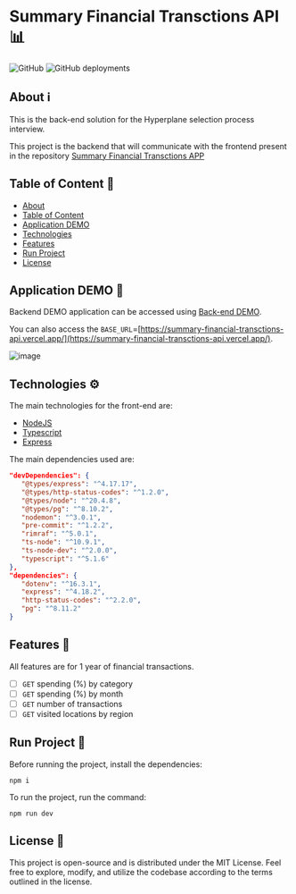 ﻿# Summary Financial Transctions API 📊

![GitHub](https://img.shields.io/github/license/matheus1714/summary-financial-transctions-api)
![GitHub deployments](https://img.shields.io/github/deployments/matheus1714/summary-financial-transctions-api/production)

## About ℹ️

This is the back-end solution for the Hyperplane selection process interview.

This project is the backend that will communicate with the frontend present in the repository [Summary Financial Transctions APP](https://github.com/Matheus1714/summary-financial-transctions-app)

## Table of Content 📜
<!--ts-->
   * [About](#about-ℹ️)
   * [Table of Content](#table-of-content-📜)
   * [Application DEMO](#application-demo-🚀)
   * [Technologies](#technologies-⚙️)
   * [Features](#features-🚀)
   * [Run Project](#run-project-🏃)
   * [License](#license-📝)
<!--te-->

## Application DEMO 🚀

Backend DEMO application can be accessed using [Back-end DEMO](https://www.postman.com/matheus1714/workspace/summary-financial-transctions-api).

You can also access the `BASE_URL`=[https://summary-financial-transctions-api.vercel.app/](https://summary-financial-transctions-api.vercel.app/).

![image](https://github.com/Matheus1714/summary-financial-transctions-api/assets/39354089/7ffeb52c-b59a-4503-a48b-fe0629dc9167)

## Technologies ⚙️

The main technologies for the front-end are:

* [NodeJS](https://nodejs.org/)
* [Typescript](https://www.typescriptlang.org/)
* [Express](https://expressjs.com/)

The main dependencies used are:

```json
"devDependencies": {
   "@types/express": "^4.17.17",
   "@types/http-status-codes": "^1.2.0",
   "@types/node": "^20.4.8",
   "@types/pg": "^8.10.2",
   "nodemon": "^3.0.1",
   "pre-commit": "^1.2.2",
   "rimraf": "^5.0.1",
   "ts-node": "^10.9.1",
   "ts-node-dev": "^2.0.0",
   "typescript": "^5.1.6"
},
"dependencies": {
   "dotenv": "^16.3.1",
   "express": "^4.18.2",
   "http-status-codes": "^2.2.0",
   "pg": "^8.11.2"
}
```

## Features 🚀

All features are for 1 year of financial transactions.

* [ ] `GET` spending (%) by category
* [ ] `GET` spending (%) by month
* [ ] `GET` number of transactions
* [ ] `GET` visited locations by region

## Run Project 🏃

Before running the project, install the dependencies:

```shell
npm i
```

To run the project, run the command:

```shell
npm run dev
```

## License 📝

This project is open-source and is distributed under the MIT License. Feel free to explore, modify, and utilize the codebase according to the terms outlined in the license.

